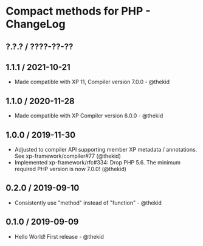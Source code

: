 Compact methods for PHP - ChangeLog
===================================

## ?.?.? / ????-??-??

## 1.1.1 / 2021-10-21

* Made compatible with XP 11, Compiler version 7.0.0 - @thekid

## 1.1.0 / 2020-11-28

* Made compatible with XP Compiler version 6.0.0 - @thekid

## 1.0.0 / 2019-11-30

* Adjusted to compiler API supporting member XP metadata / annotations.
  See xp-framework/compiler#77
  (@thekid)
* Implemented xp-framework/rfc#334: Drop PHP 5.6. The minimum required
  PHP version is now 7.0.0!
  (@thekid)

## 0.2.0 / 2019-09-10

* Consistently use "method" instead of "function" - @thekid

## 0.1.0 / 2019-09-09

* Hello World! First release - @thekid